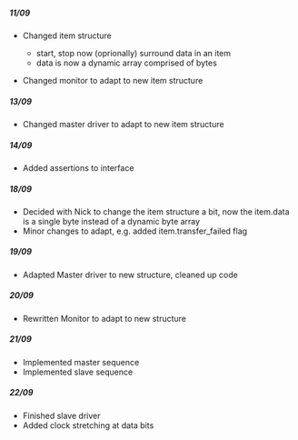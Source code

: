 ##### 11/09
- Changed item structure
    - start, stop now (oprionally) surround data in an item
    - data is now a dynamic array comprised of bytes

- Changed monitor to adapt to new item structure

##### 13/09
- Changed master driver to adapt to new item structure

##### 14/09
- Added assertions to interface

##### 18/09
- Decided with Nick to change the item structure a bit, now the item.data is 
a single byte instead of a dynamic byte array
- Minor changes to adapt, e.g. added item.transfer_failed flag

##### 19/09
- Adapted Master driver to new structure, cleaned up code

##### 20/09
- Rewritten Monitor to adapt to new structure

##### 21/09
- Implemented master sequence
- Implemented slave sequence

##### 22/09
- Finished slave driver
- Added clock stretching at data bits